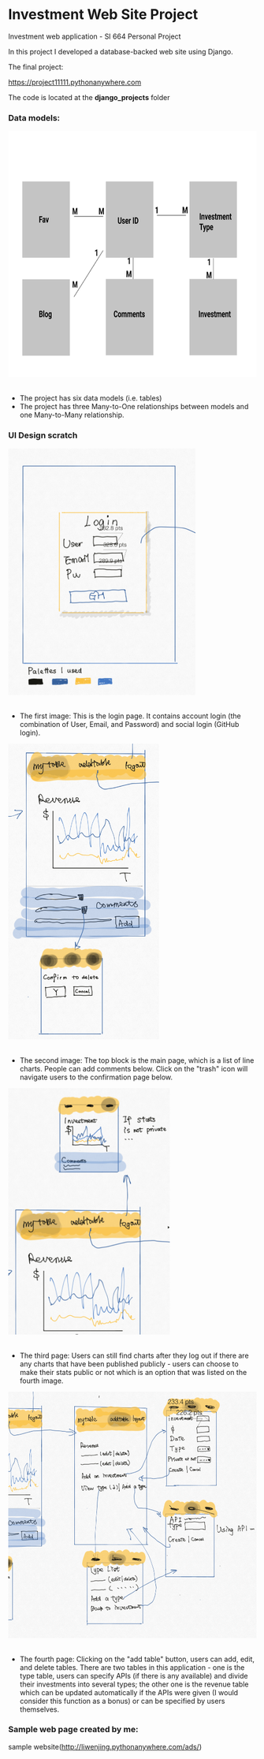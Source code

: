# Investment Web Site Project
Investment web application - SI 664 Personal Project

In this project I developed a database-backed web site using Django.

The final project:

https://project11111.pythonanywhere.com

The code is located at the **django_projects** folder

### Data models:

<img src="data-model.png" alt="Data Model" height="500" align="center" style="margin: auto; margin-bottom: 20px;">

- The project has six data models (i.e. tables)
- The project has three Many-to-One relationships between models and one Many-to-Many relationship.



### UI Design scratch

<img src="UI_design/IMG_1410.png" alt="Login Page" height="500" align="center" style="margin: auto; margin-bottom: 20px;">

* The first image: This is the login page. It contains account login (the combination of User, Email, and Password) and social login (GitHub login).

<img src="UI_design/IMG_1411.png" alt="Main Page" height="600" align="center" style="margin: auto; margin-bottom: 20px;">

* The second image: The top block is the main page, which is a list of line charts. People can add comments below. Click on the "trash" icon will navigate users to the confirmation page below.

<img src="UI_design/IMG_1412.png" alt="Log out Page" height="500" align="center" style="margin: auto; margin-bottom: 20px;">

* The third page: Users can still find charts after they log out if there are any charts that have been published publicly - users can choose to make their stats public or not which is an option that was listed on the fourth image.

<img src="UI_design/IMG_1413.png" alt="Edit Page" height="500" align="center" style="margin: auto; margin-bottom: 20px;">

* The fourth page: Clicking on the "add table" button, users can add, edit, and delete tables. There are two tables in this application - one is the type table, users can specify APIs (if there is any available) and divide their investments into several types; the other one is the revenue table which can be updated automatically if the APIs were given (I would consider this function as a bonus) or can be specified by users themselves.

### Sample web page created by me:

sample website(http://liwenjing.pythonanywhere.com/ads/)
